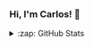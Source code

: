 ### Hi, I'm Carlos! 👋

<!--
**chrobles9/chrobles9** is a ✨ _special_ ✨ repository because its `README.md` (this file) appears on your GitHub profile.

Here are some ideas to get you started:

- 🔭 I’m currently working on ...
- 🌱 I’m currently learning ...
- 👯 I’m looking to collaborate on ...
- 🤔 I’m looking for help with ...
- 💬 Ask me about ...
- 📫 How to reach me: ...
- 😄 Pronouns: ...
- ⚡ Fun fact: ...
-->


<details>
  <summary>:zap: GitHub Stats</summary>
    <p align = 'center'>
      <img src='https://github-readme-stats-chrobles9.vercel.app/api/top-langs/?username=chrobles9&layout=compact&theme=chartreuse-dark&hide_border=true&langs_count=6' />
    </p>
  
   <p align = 'center'>
     <img src = 'https://github-readme-stats-chrobles9.vercel.app/api?username=chrobles9&show_icons=true&theme=chartreuse-dark&hide_border=true&hide=stars,contribs' />
  </p>



</details>  



